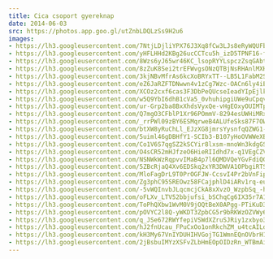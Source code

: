 ```yaml
---
title: Cica csoport gyereknap
date: 2014-06-03
src: https://photos.app.goo.gl/utZnbLDQLzSs9H2u6
images:
- https://lh3.googleusercontent.com/7NtjLDjliYPX76J3Xq8fCw3LJs8eRyWQUFbyNJ26Tur4gGDm7Jvas4_fkwMvj52_VP55pAO9dy7BY7jaK5Vgd_ZgRrmu6IA2isvmQnw3b0DAFpa4qd4iyD1Tm0sxjChylOBvmvnM7g
- https://lh3.googleusercontent.com/yHFLHHd2KBg26ucCCTcu5h_izD5TPNF16-fbRE2YGtUsAdWGghC0tlIb8PxAQlUmAAYqdKfu3OsgnhVWtXWMLXruXgXIDzInIJ0s4_L5z6HwkVSzh8JVEALq_aFXRR0RY3jNoRXnbA
- https://lh3.googleusercontent.com/8Wzs6yJ65wr46KC_lsopRYYLspczZsqGAbtDmKZfEpUzZH_cspP90ameYELb0XpD-ECpTj21fMWceZ1LrRzYjKHr6BIecZfbVvzA-wtHGX6WaSGxB8tXBXpWzq5IQJiWgBLFbvQqOg
- https://lh3.googleusercontent.com/8zZuK8Sei2trEFWvgsONzQTBjNsRHAnlMXHYW1fyNfWAdMJvFbRiO1ngSkQjI9dfwlY88JN4R8OisUismFzh0jUWuA8jlK_3lj0oWaCbkeAfUgx5QGa_jf5-uJseA6oMFCJS1gq66g
- https://lh3.googleusercontent.com/3kjNBvMfrAs6kcXoBRYxTT--LB5L1FabM2SaZHY4XyqRj_B4n0prR68R7PJkmwyEYIqDwOBvO94Tx9gXyGOlpDPeTvaYWaiXxByF1TkKmB9sRSaSsZZ9HdI37CnZ9QVK4zFMewjYMw
- https://lh3.googleusercontent.com/eZ6JaRZFTDNwwn4v1zCg7Wzc-OACn6ly4iEsz8Wc2HVo_iNN9mlWNet9WMqx-OnHA5uCNQVE3C2ByfeN5knvl6CGN1hyzXYXfANkczXEufCjA4mDz7nH0q5pcg70-nIlTOwOxFNN1A
- https://lh3.googleusercontent.com/XCOz2cxf6cas3F3DbPeQUcseIeadYIpEjlk557xzANIGD73Kp81aegbm0-4-xGrhWGFpHrwXip1rg7k1krAn3E4rNBhQTocqZ1AA97JfMV0NT_kX8PwAtlyVjtyqxuroBYjxI3ekuA
- https://lh3.googleusercontent.com/w5Q9YbI6dhB1cVa5_0vhuhipgiUWe9uCpqveh8_wqC70EiL68of1Ki-2RonCIGcounVB58JxcS4Dhd06E0fvwKtTx0sZQ_2MhyWPi4aPQyKhcJyA7Pv-eYfyw45hAOR3mK7U3VZGzQ
- https://lh3.googleusercontent.com/ur-Grp2ba8BxXhdsVyxQe-vHgEOxyOUIMTp85f3eex_nlzNppVQCi0NAGwLBWg1VJeh6vv8NyTeJzBlSp8MeIgmqYU7tX1xinMHeSJf0SudQtbmbA9zSxAnWdZF6g_2tAw4eef5aFw
- https://lh3.googleusercontent.com/Q7mgO3CFblP1Xr96POmmV-8294esUWHiMRxCU0bozWxV1Oh4CE2x-xM3c1yRuN0xtX0K09tKORPh0De8O2XMjSUjC6kOW5LwPunOxK-2qIE88w1flSAjSbz_i1xFSosuzbLcz95MFw
- https://lh3.googleusercontent.com/_rrPWl09zBY6ESMqrweB4ALUfeSks87F7OWhqwKawxo9rW4sXrskDhBtCTHNIVzOxpCO54ig9cRUTP2cMlOfggcokgU58At6QzrbzzmCo83ebVi6WcjoF3o9pKHhfrtIRbFPgFj3Xg
- https://lh3.googleusercontent.com/btXW8yRuChLl_EJzXG8jmrsYysnfqQZWG1-uwlvYeifRq5q3JITbibf1Xy8iPhvf2Jd8h-oR7_TXNc0rSr0829t4m6vG-PHRRBXV6Kqi5q2QvgC_8n5qIqwsm1NjlqjXzA2TNISoFA
- https://lh3.googleusercontent.com/5uiml46gDBHfY1-SCIb3-B107yHoOVWWeXBa0jmg5Dkj7JIlPHjU8Z88nsKVQBXoBlb8OgVnAyq9tl2sNm_ZUJfyPVDdN7oxY1ejRJXqnxnYhenPqJ5RrM93HtE0hvrPMCjEqHGWLA
- https://lh3.googleusercontent.com/Co1V6S7qgSZ2kSCYir8lxsm-mnoWn3kdgGSTtiLYlKaFQzUVA4T7YA3z6-lEHkzusKbwvyjjpSKigV8rLk0g1JJjObFpsaQk3CFx2YH1I88T24VEkliIq3XImKzspHe5hS9DGYycGA
- https://lh3.googleusercontent.com/O4sCR52mHJfzeO6HieRIIdhd7x-q1VEgCZVXis92mw-6zyu4aCJDsq0cOiFAkStBrPO7T1LwJrc-r1Iv_Rx1wv6OwYDv7XsUY96J3DWlV_9KTFeV2rFrhW9LUweTRgpwQHGXCpRyEg
- https://lh3.googleusercontent.com/NSNWkWzRqpvvIMaB4p7l6QMDVQeYGvFdiQGa3Y9X-mr8DyGeh2VJ7oHRWqQm_pDh2BkQQYNWzndJXqJS4BRBCgsMtKMWkKRkd0_3_7TONpjPUCD6kc0e7SM7SVgPhgpynL5nSa0jLA
- https://lh3.googleusercontent.com/5ZBcRjaQ4Xv6EDSkq2xYR3DWVA1OPbgiRTSwAq5IANsA1NLt3XiX0W1AwIkkUrHqB8iKCPitHXIbLgGa16fTUgaZQlXQlEawNOmD5fpG2sqxk216p6bR4oSDLaIdbVLZWSNuKMN3Xg
- https://lh3.googleusercontent.com/MloFagDrL9T0PrOGFJW-CcsvI4Pr2bVnFipNkc9wPXamUcPg3n-_92zR9w1g3Zn06SIhYlV33Q5FgwNbqaXvG84mm2zj83J1XIUTmvj5IjXVZR4t5cMikl7YX54tArNtxnxr04KhfA
- https://lh3.googleusercontent.com/Zg3phC95SREOwz58FCajphlD4iARv1rq-euZLdhqL5a5xB_-btmyXUppsecJS414P7-JaVfN-hAFejtiYi_cxRLCj123fBMj6X_lbTn8AEz8W9b7zfiWOmawSxNf2Hh8b6-yzkzzig
- https://lh3.googleusercontent.com/-5vWQInvbJLqcmcjCkA8xXvzO_WzpbSq_-hUr90PCjj_Ea34hmov90RQwmowXudSgcpNintM9prH3hpWnVT0SXt1_FrDKwerKBQFL0t6TmY6nnqAwrc_ptRW9Z8ExD2raV2_a2UA-w
- https://lh3.googleusercontent.com/oFLXv_LTV52bbjufsi_bSChqCg6IX35r7A10pAKjc7TnskgPMWIAgbeAirAEu69-QNeZQ_ZMWGML4O7tSgEL9kD0D_0_aZU6I20Ieqxi_jMTEu6T_3o1VGmzafpj6fUw2p2CTd9BBQ
- https://lh3.googleusercontent.com/ToPhQXbw1WvM0V9jOQtBeX0APgg-PTiKuD3nX3u82KDUtEkFtS6pgUUi0D-tETi05Fsrf05VkWyzZyQJqfAR10Bamxd75XXKvZ1PtNcyRpNBHNZb_WM6v569UDxfr2lwtW7ENHEqaA
- https://lh3.googleusercontent.com/pOVYC2l8Q-yWKDT3ZpbCG5r9bRKWzOZVWy6Vs16RWC7BRhScrYgktaoSFOBuiujzJEC_3O1mV-M4UaIlwPxyBfFnN9Yzm9UnT7TmvzK6RJDTf69l3mIFUGPjv6G95BiLK29Qhi9Wwg
- https://lh3.googleusercontent.com/q_JSe672RWYfepiVSWdXZruSJRiy1zxbyo3U6tqTz_XqUL8F1KJ_qeQIf8w-s6rtaj3rIJd7cVlqsUCzUNYEESkLKdyCxJwL2VwAuK1fZ3_4Y4wOlQr1Ee0FJ_I1ae7y75_SrfO5Kw
- https://lh3.googleusercontent.com/hJ2fnUcau_FPuCxOo1onRkchZM_u4tcAILddp0Tok4P58BzqwK9wEo7ntnWOSVN-x6loeYJoiLGUgjoDrXIGyzrdXjHTlTHm2YBSQKq4gIQEVUowFIZ8lxAsD59rN1fDNSZc84lx-Q
- https://lh3.googleusercontent.com/kH3My67VnIYDUHIHVGojTG1WmnEQnOVbrH179Hz_Y39HIyeQ8i6PqeZp8zOFiGxYrTZJhc5ePxlwQ6WLbEtX0xZn05cSgeFXZgpoaz7lb5DAC-qlrp6H5olNA8jfFG_hjSh1Za8Rjw
- https://lh3.googleusercontent.com/2jBsbuIMYzXSFvZLbHmEOpOIDzRn_WTBmAimJ0W2uwkh81lK3AA7Kwu6RF64-Fqs79te978qM0k-8LfNW7_poBbuZzrbkc8vJ13XTvs7dn4mctOjit0qX8lzqq-i34y7p6x-XzYGOA
---
```

